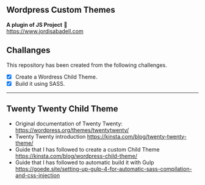 ## Wordpress Custom Themes
**A plugin of JS Project** :rocket:  
https://www.jordisabadell.com

## Challanges
This repository has been created from the following challenges.

- [x] Create a Wordress Child Theme.
- [x] Build it using SASS.

---

## Twenty Twenty Child Theme
- Original documentation of Twenty Twenty: https://wordpress.org/themes/twentytwenty/
- Twenty Twenty introduction https://kinsta.com/blog/twenty-twenty-theme/
- Guide that I has followed to create a custom Child Theme https://kinsta.com/blog/wordpress-child-theme/
- Guide that I has followed to automatic build it with Gulp https://goede.site/setting-up-gulp-4-for-automatic-sass-compilation-and-css-injection
